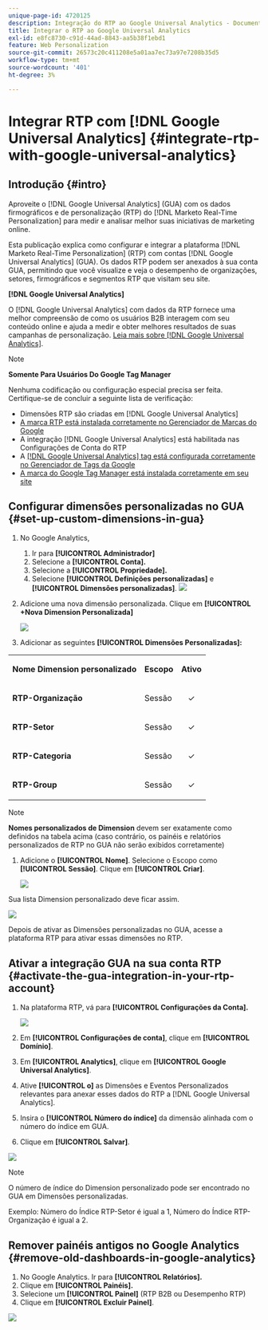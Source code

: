 ```yaml
---
unique-page-id: 4720125
description: Integração do RTP ao Google Universal Analytics - Documentação do Marketo - Documentação do produto
title: Integrar o RTP ao Google Universal Analytics
exl-id: e8fc8730-c91d-44ad-8843-aa5b38f1ebd1
feature: Web Personalization
source-git-commit: 26573c20c411208e5a01aa7ec73a97e7208b35d5
workflow-type: tm+mt
source-wordcount: '401'
ht-degree: 3%

---
```


# Integrar RTP com [!DNL Google Universal Analytics] {#integrate-rtp-with-google-universal-analytics}

## Introdução {#intro}

Aproveite o [!DNL Google Universal Analytics] (GUA) com os dados firmográficos e de personalização (RTP) do [!DNL Marketo Real-Time Personalization] para medir e analisar melhor suas iniciativas de marketing online.

Esta publicação explica como configurar e integrar a plataforma [!DNL Marketo Real-Time Personalization] (RTP) com contas [!DNL Google Universal Analytics] (GUA). Os dados RTP podem ser anexados à sua conta GUA, permitindo que você visualize e veja o desempenho de organizações, setores, firmográficos e segmentos RTP que visitam seu site.

**[!DNL Google Universal Analytics]**

O [!DNL Google Universal Analytics] com dados da RTP fornece uma melhor compreensão de como os usuários B2B interagem com seu conteúdo online e ajuda a medir e obter melhores resultados de suas campanhas de personalização. [Leia mais sobre [!DNL Google Universal Analytics]](https://support.google.com/analytics/answer/2790010/?hl=en&authuser=1).

>[!NOTE]
>
>**Somente Para Usuários Do Google Tag Manager**
>
>Nenhuma codificação ou configuração especial precisa ser feita. Certifique-se de concluir a seguinte lista de verificação:
>
>* Dimensões RTP são criadas em [!DNL Google Universal Analytics]
>* [A marca RTP está instalada corretamente no Gerenciador de Marcas do Google](https://docs.marketo.com/display/public/DOCS/Implementing+RTP+using+Google+Tag+Manager)
>* A integração [!DNL Google Universal Analytics] está habilitada nas Configurações de Conta do RTP
>* A [[!DNL Google Universal Analytics] tag está configurada corretamente no Gerenciador de Tags da Google](https://support.google.com/tagmanager/answer/6107124?hl=en)
>* [A marca do Google Tag Manager está instalada corretamente em seu site](https://developers.google.com/tag-manager/quickstart)

## Configurar dimensões personalizadas no GUA {#set-up-custom-dimensions-in-gua}

1. No Google Analytics,

   1. Ir para **[!UICONTROL Administrador]**
   1. Selecione a **[!UICONTROL Conta].**
   1. Selecione a **[!UICONTROL Propriedade].**
   1. Selecione **[!UICONTROL Definições personalizadas]** e **[!UICONTROL Dimensões personalizadas]**.
      ![](assets/image2014-11-29-11-3a2-3a32.png)

1. Adicione uma nova dimensão personalizada. Clique em **[!UICONTROL +Nova Dimension Personalizada]**

   ![](assets/image2014-11-29-11-3a8-3a16.png)

1. Adicionar as seguintes **[!UICONTROL Dimensões Personalizadas]:**

<table>
 <tbody>
  <tr>
   <td><p><strong>Nome Dimension personalizado</strong></p></td>
   <td><p><strong>Escopo</strong></p></td>
   <td><p><strong>Ativo</strong></p></td>
  </tr>
  <tr>
   <td><p><strong>RTP-Organização</strong></p></td>
   <td><p>Sessão</p></td>
   <td><p align="center">✓</p></td>
  </tr>
  <tr>
   <td><p><strong>RTP-Setor</strong></p></td>
   <td><p>Sessão</p></td>
   <td><p align="center">✓</p></td>
  </tr>
  <tr>
   <td><p><strong>RTP-Categoria</strong></p></td>
   <td><p>Sessão</p></td>
   <td><p align="center">✓</p></td>
  </tr>
  <tr>
   <td><p><strong>RTP-Group</strong></p></td>
   <td><p>Sessão</p></td>
   <td><p align="center">✓</p></td>
  </tr>
 </tbody>
</table>

>[!NOTE]
>
>**Nomes personalizados de Dimension** devem ser exatamente como definidos na tabela acima (caso contrário, os painéis e relatórios personalizados de RTP no GUA não serão exibidos corretamente)

1. Adicione o **[!UICONTROL Nome]**. Selecione o Escopo como **[!UICONTROL Sessão]**. Clique em **[!UICONTROL Criar]**.

   ![](assets/image2014-11-29-11-3a12-3a51.png)

Sua lista Dimension personalizado deve ficar assim.

![](assets/image2014-11-29-11-36-50-version-2.png)

Depois de ativar as Dimensões personalizadas no GUA, acesse a plataforma RTP para ativar essas dimensões no RTP.

## Ativar a integração GUA na sua conta RTP {#activate-the-gua-integration-in-your-rtp-account}

1. Na plataforma RTP, vá para **[!UICONTROL Configurações da Conta].**

   ![](assets/image2014-11-29-11-3a27-3a7.png)

1. Em **[!UICONTROL Configurações de conta]**, clique em **[!UICONTROL Domínio]**.
1. Em **[!UICONTROL Analytics]**, clique em **[!UICONTROL Google Universal Analytics]**.
1. Ative **[!UICONTROL o]** as Dimensões e Eventos Personalizados relevantes para anexar esses dados do RTP a [!DNL Google Universal Analytics].
1. Insira o **[!UICONTROL Número do índice]** da dimensão alinhada com o número do índice em GUA.
1. Clique em **[!UICONTROL Salvar]**.

![](assets/image2014-11-29-11-31-23-version-2.png)

>[!NOTE]
>
>O número de índice do Dimension personalizado pode ser encontrado no GUA em Dimensões personalizadas.
>
>Exemplo: Número do Índice RTP-Setor é igual a 1, Número do Índice RTP-Organização é igual a 2.

## Remover painéis antigos no Google Analytics {#remove-old-dashboards-in-google-analytics}

1. No Google Analytics. Ir para **[!UICONTROL Relatórios].**
1. Clique em **[!UICONTROL Painéis].**
1. Selecione um **[!UICONTROL Painel]** (RTP B2B ou Desempenho RTP)
1. Clique em **[!UICONTROL Excluir Painel]**.

![](assets/image2014-11-29-11-3a42-3a55.png)
